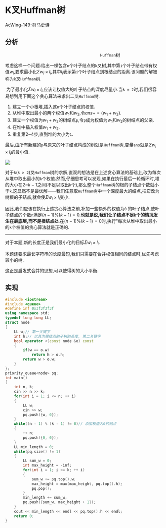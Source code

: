 # K叉Huffman树

[AcWing-149-荷马史诗](https://www.acwing.com/problem/content/151/)

## 分析

`											Huffman`树

​	考虑这样一个问题:给出一棵包含`n`个叶子结点的`k`叉树,其中第`i`个叶子结点带有权值$w_i$,要求最小化$\Sigma w_i\times l_i$,其中$l_i$表示第`i`个叶子结点到根结点的距离.该问题的解被称为`k`叉`Huffman`树.

​	为了最小化$\Sigma w_i\times l_i$,应该让权值大的叶子结点的深度尽量小.当`k = 2`时,我们很容易想到用下面这个贪心算法来求出二叉`Huffman`树.

1. 建立一个小根堆,插入这`n`个叶子结点的权值.
2. 从堆中取出最小的两个权值$w_1$和$w_2$,令$ans+=(w_1 + w_2)$.
3. 建立一个权值为$w_1+w_2$的树结点`p`,令`p`成为权值为$w_1$和$w_2$的树结点的父亲.
4. 在堆中插入权值$w_1 + w_2$.
5. 重复第$2$~$4$步,直到堆的大小为`1`.

最后,由所有新建的`p`与原来的叶子结点构成的树就是`Huffman`树,变量`ans`就是$\Sigma w_i\times l_i$的最小值.

![](/img/0021.bmp)

​	对于`k`(`k > 2`)叉`Huffman`树的求解,直观的想法是在上述贪心算法的基础上,改为每次从堆中取出最小的`k`个权值.然而,仔细思考可以发现,如果在执行最后一轮循环时,堆的大小在$2$~$k-1$之间(不足以取出`k`个),那么整个`Huffman`树的根的子结点个数就小于`k`.这显然不是最优解——我们任意取`Huffman`树中一个深度最大的结点,把它改为树根的子结点,就会使$\Sigma w_i\times l_i$变小.

​	因此,我们应该在执行上述贪心算法之前,补加一些额外的权值为`0` 的叶子结点,使叶子结点的个数`n`满足$(n-1) \% (k - 1) = 0$.**也就是说,我们让子结点不足`k`个的情况发生在最底层,而不是根结点处**.在$(n-1) \% (k - 1) = 0$时,执行"每次从堆中取出最小的`k`个权值的贪心算法就是正确的.

-----

对于本题,新的长度正是我们最小化的目标$\Sigma w_i\times l_i$.

本题还要求最长字符串的长度最短,我们只需要在合并权值相同的结点时,优先考虑较小的树.

这正是启发式合并的思想,可以使得树的大小平衡.

## 实现

```cpp
#include <iostream>
#include <queue>
#define inf 0x3f3f3f3f
using namespace std;
typedef long long LL;
struct node
{
    LL w;// 第一关键字
    int h;// 以其为根结点的子树的高度, 第二关键字
    bool operator <(const node &o) const
    {
        if(w == o.w)
            return h > o.h;
        return w > o.w;
    }
};
priority_queue<node> pq;
int main()
{
    int n, k;
    cin >> n >> k;
    for(int i = 1; i <= n; ++ i)
    {
        LL w;
        cin >> w;
        pq.push({w, 0});
    }
    while((n - 1) % (k - 1) != 0)// 添加权值为0的结点
    {
        ++ n;
        pq.push({0, 0});
    }
    LL min_length = 0;
    while(pq.size() != 1)
    {
        LL sum_w = 0;
        int max_height = -inf;
        for(int i = 1; i <= k; ++ i)
        {
            sum_w += pq.top().w;
            max_height = max(max_height, pq.top().h);
            pq.pop();
        }
        min_length += sum_w;
        pq.push({sum_w, max_height + 1});
    }
    cout << min_length << endl << pq.top().h << endl;
    return 0;
}
```

